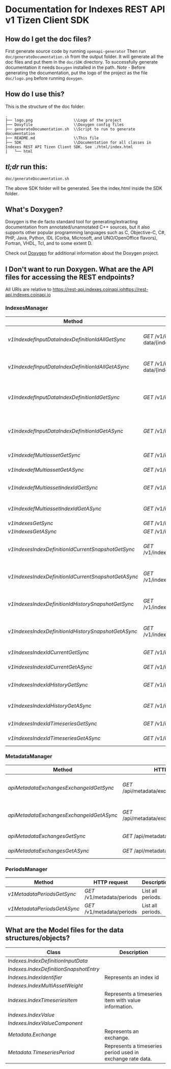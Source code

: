 # Documentation for Indexes REST API v1 Tizen Client SDK

## How do I get the doc files?
First generate source code by running `openapi-generator`
Then run `doc/generateDocumentation.sh` from the output folder. It will generate all the doc files and put them in the `doc/SDK` directory.
To successfully generate documentation it needs `Doxygen` installed in the path.
*Note* - Before generating the documentation, put the logo of the project as the file `doc/logo.png` before running `doxygen`.


## How do I use this?
This is the structure of the doc folder:

```
.
├── logo.png                  \\Logo of the project
├── Doxyfile                  \\Doxygen config files
├── generateDocumentation.sh  \\Script to run to generate documentation
├── README.md                 \\This file
├── SDK                       \\Documentation for all classes in Indexes REST API Tizen Client SDK. See ./html/index.html
│   └── html

```

## *tl;dr* run this:

```
doc/generateDocumentation.sh
```

The above SDK folder will be generated. See the index.html inside the SDK folder.


## What's Doxygen?
Doxygen is the de facto standard tool for generating/extracting documentation from annotated/unannotated C++ sources, but it also supports other popular programming languages such as C, Objective-C, C#, PHP, Java, Python, IDL (Corba, Microsoft, and UNO/OpenOffice flavors), Fortran, VHDL, Tcl, and to some extent D.

Check out [Doxygen](https://www.doxygen.org/) for additional information about the Doxygen project.

## I Don't want to run Doxygen. What are the API files for accessing the REST endpoints?
All URIs are relative to https://rest-api.indexes.coinapi.iohttps://rest-api.indexes.coinapi.io


### IndexesManager
Method | HTTP request | Description
------------- | ------------- | -------------
*v1IndexdefInputDataIndexDefinitionIdAllGetSync* | *GET* /v1/indexdef/input-data/{index_definition_id}/all | Returns all data inputs for a specific index definition.
*v1IndexdefInputDataIndexDefinitionIdAllGetASync* | *GET* /v1/indexdef/input-data/{index_definition_id}/all | Returns all data inputs for a specific index definition.
*v1IndexdefInputDataIndexDefinitionIdGetSync* | *GET* /v1/indexdef/input-data/{index_definition_id} | Returns data inputs for certain index definition and time.
*v1IndexdefInputDataIndexDefinitionIdGetASync* | *GET* /v1/indexdef/input-data/{index_definition_id} | Returns data inputs for certain index definition and time.
*v1IndexdefMultiassetGetSync* | *GET* /v1/indexdef/multiasset | Get all multi-asset weights.
*v1IndexdefMultiassetGetASync* | *GET* /v1/indexdef/multiasset | Get all multi-asset weights.
*v1IndexdefMultiassetIndexIdGetSync* | *GET* /v1/indexdef/multiasset/{index_id} | Get multi-asset weights for specific index.
*v1IndexdefMultiassetIndexIdGetASync* | *GET* /v1/indexdef/multiasset/{index_id} | Get multi-asset weights for specific index.
*v1IndexesGetSync* | *GET* /v1/indexes | List indexes.
*v1IndexesGetASync* | *GET* /v1/indexes | List indexes.
*v1IndexesIndexDefinitionIdCurrentSnapshotGetSync* | *GET* /v1/indexes/{index_definition_id}/currentSnapshot | Current Index Values for index definition.
*v1IndexesIndexDefinitionIdCurrentSnapshotGetASync* | *GET* /v1/indexes/{index_definition_id}/currentSnapshot | Current Index Values for index definition.
*v1IndexesIndexDefinitionIdHistorySnapshotGetSync* | *GET* /v1/indexes/{index_definition_id}/historySnapshot | Historical Index Values for index definition.
*v1IndexesIndexDefinitionIdHistorySnapshotGetASync* | *GET* /v1/indexes/{index_definition_id}/historySnapshot | Historical Index Values for index definition.
*v1IndexesIndexIdCurrentGetSync* | *GET* /v1/indexes/{index_id}/current | Current Index Value.
*v1IndexesIndexIdCurrentGetASync* | *GET* /v1/indexes/{index_id}/current | Current Index Value.
*v1IndexesIndexIdHistoryGetSync* | *GET* /v1/indexes/{index_id}/history | Historical Index Value w/Composition.
*v1IndexesIndexIdHistoryGetASync* | *GET* /v1/indexes/{index_id}/history | Historical Index Value w/Composition.
*v1IndexesIndexIdTimeseriesGetSync* | *GET* /v1/indexes/{index_id}/timeseries | Timeseries Index Value.
*v1IndexesIndexIdTimeseriesGetASync* | *GET* /v1/indexes/{index_id}/timeseries | Timeseries Index Value.


### MetadataManager
Method | HTTP request | Description
------------- | ------------- | -------------
*apiMetadataExchangesExchangeIdGetSync* | *GET* /api/metadata/exchanges/{exchange_id} | List all exchanges by exchange_id.
*apiMetadataExchangesExchangeIdGetASync* | *GET* /api/metadata/exchanges/{exchange_id} | List all exchanges by exchange_id.
*apiMetadataExchangesGetSync* | *GET* /api/metadata/exchanges | List all exchanges.
*apiMetadataExchangesGetASync* | *GET* /api/metadata/exchanges | List all exchanges.


### PeriodsManager
Method | HTTP request | Description
------------- | ------------- | -------------
*v1MetadataPeriodsGetSync* | *GET* /v1/metadata/periods | List all periods.
*v1MetadataPeriodsGetASync* | *GET* /v1/metadata/periods | List all periods.


## What are the Model files for the data structures/objects?
Class | Description
------------- | -------------
 *Indexes.IndexDefinitionInputData* | 
 *Indexes.IndexDefinitionSnapshotEntry* | 
 *Indexes.IndexIdentifier* | Represents an index id
 *Indexes.IndexMultiAssetWeight* | 
 *Indexes.IndexTimeseriesItem* | Represents a timeseries item with value information.
 *Indexes.IndexValue* | 
 *Indexes.IndexValueComponent* | 
 *Metadata.Exchange* | Represents an exchange.
 *Metadata.TimeseriesPeriod* | Represents a timeseries period used in exchange rate data.

